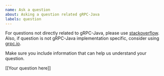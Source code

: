 ```yaml
---
name: Ask a question
about: Asking a question related gRPC-Java
labels: question
---
```


For questions not directly related to gRPC-Java, please use [stackoverflow](https://stackoverflow.com/questions/tagged/grpc-java).
Also, if question is not gRPC-Java implementation specific, consider using [grpc.io](https://groups.google.com/forum/#!forum/grpc-io).

Make sure you include information that can help us understand your question.

[[Your question here]]
